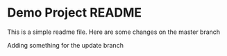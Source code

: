 # Demo Project README
This is a simple readme file.
Here are some changes on the master branch

Adding something for the update branch